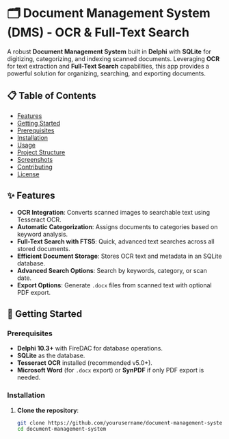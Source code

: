 # 🗂 Document Management System (DMS) - OCR & Full-Text Search

A robust **Document Management System** built in **Delphi** with **SQLite** for digitizing, categorizing, and indexing scanned documents. Leveraging **OCR** for text extraction and **Full-Text Search** capabilities, this app provides a powerful solution for organizing, searching, and exporting documents.

## 📋 Table of Contents
- [Features](#features)
- [Getting Started](#getting-started)
- [Prerequisites](#prerequisites)
- [Installation](#installation)
- [Usage](#usage)
- [Project Structure](#project-structure)
- [Screenshots](#screenshots)
- [Contributing](#contributing)
- [License](#license)

## ✨ Features
- **OCR Integration**: Converts scanned images to searchable text using Tesseract OCR.
- **Automatic Categorization**: Assigns documents to categories based on keyword analysis.
- **Full-Text Search with FTS5**: Quick, advanced text searches across all stored documents.
- **Efficient Document Storage**: Stores OCR text and metadata in an SQLite database.
- **Advanced Search Options**: Search by keywords, category, or scan date.
- **Export Options**: Generate `.docx` files from scanned text with optional PDF export.

## 🚀 Getting Started

### Prerequisites
- **Delphi 10.3+** with FireDAC for database operations.
- **SQLite** as the database.
- **Tesseract OCR** installed (recommended v5.0+).
- **Microsoft Word** (for `.docx` export) or **SynPDF** if only PDF export is needed.

### Installation

1. **Clone the repository**:
   ```bash
   git clone https://github.com/yourusername/document-management-system.git
   cd document-management-system
